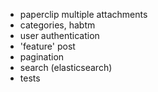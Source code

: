 + paperclip multiple attachments
+ categories, habtm
+ user authentication
+ 'feature' post
+ pagination
+ search (elasticsearch)
+ tests
